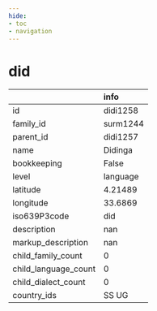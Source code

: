 ```yaml
---
hide:
- toc
- navigation
---
```

# did
|                      | info     |
|:---------------------|:---------|
| id                   | didi1258 |
| family_id            | surm1244 |
| parent_id            | didi1257 |
| name                 | Didinga  |
| bookkeeping          | False    |
| level                | language |
| latitude             | 4.21489  |
| longitude            | 33.6869  |
| iso639P3code         | did      |
| description          | nan      |
| markup_description   | nan      |
| child_family_count   | 0        |
| child_language_count | 0        |
| child_dialect_count  | 0        |
| country_ids          | SS UG    |